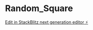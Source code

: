 # Random_Square

[Edit in StackBlitz next generation editor ⚡️](https://stackblitz.com/~/github.com/Thatperson121/Random_Square)